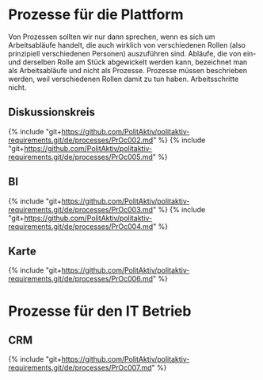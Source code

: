 
# Prozesse für die Plattform

Von Prozessen sollten wir nur dann sprechen, wenn es sich um Arbeitsabläufe handelt, die auch wirklich von verschiedenen Rollen (also prinzipiell verschiedenen Personen) auszuführen sind.
Abläufe, die von ein- und derselben Rolle am Stück abgewickelt werden kann, bezeichnet man als Arbeitsabläufe und nicht als Prozesse.
Prozesse müssen beschrieben werden, weil verschiedenen Rollen damit zu tun haben. Arbeitsschritte nicht.

## Diskussionskreis 
{% include "git+https://github.com/PolitAktiv/politaktiv-requirements.git/de/processes/PrOc002.md" %}
{% include "git+https://github.com/PolitAktiv/politaktiv-requirements.git/de/processes/PrOc005.md" %}

## BI                                                         
{% include "git+https://github.com/PolitAktiv/politaktiv-requirements.git/de/processes/PrOc003.md" %}
{% include "git+https://github.com/PolitAktiv/politaktiv-requirements.git/de/processes/PrOc004.md" %}

## Karte  
{% include "git+https://github.com/PolitAktiv/politaktiv-requirements.git/de/processes/PrOc006.md" %}

# Prozesse für den IT Betrieb

## CRM                                             
{% include "git+https://github.com/PolitAktiv/politaktiv-requirements.git/de/processes/PrOc007.md" %}


